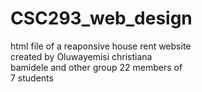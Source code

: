# CSC293_web_design
html file of a reaponsive house rent website<br>
created by Oluwayemisi christiana<br> bamidele and other group 22 members of <br>
7 students 
